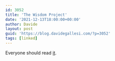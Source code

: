 ```yaml
---
id: 3052
title: 'The Wisdom Project'
date: '2021-12-13T18:00:00+00:00'
author: Davide
layout: post
guid: 'https://blog.davidegallesi.com/?p=3052'
tags: [linked]
---
```


Everyone should read [it](https://gist.github.com/09af1df28d76ba028b0999f66945fd61.git).
